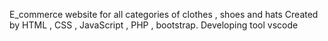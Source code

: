 E_commerce website for all categories of clothes , shoes and hats
Created by HTML , CSS , JavaScript , PHP , bootstrap.
Developing tool  vscode 

